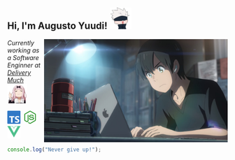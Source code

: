 <h2>
  Hi, I'm Augusto Yuudi!
  <img src="/.github/jujutsu-gojou.png" width="50">
</h2>

<img align='right' src="/.github/pc.jpeg" width="420">

<p>
  <em>
    Currently working as a Software Enginner at <a href="https://www.deliverymuch.com.br/">Delivery Much</a>
    <img src="/.github/chika.png" width="45">
  </em>
</p>

<!-- [![Linkedin: augustoyuudi](https://img.shields.io/badge/LinkedIn-%230A66C2?logo=linkedIn)](https://www.linkedin.com/in/augustoyuudi/) -->
<!-- [![GitHub augustoyuudi](https://img.shields.io/github/followers/augustoyuudi?style=social)](https://github.com/augustoyuudi) -->


<img src="/.github/typescript.svg" width="30">&ensp;<img src="/.github/nodedotjs.svg" width="30">&ensp;<img src="/.github/vuedotjs.svg" width="30">

```javascript
console.log("Never give up!");
```

<!--
**augustoyuudi/augustoyuudi** is a ✨ _special_ ✨ repository because its `README.md` (this file) appears on your GitHub profile.

Here are some ideas to get you started:

- 🔭 I’m currently working on ...
- 🌱 I’m currently learning ...
- 👯 I’m looking to collaborate on ...
- 🤔 I’m looking for help with ...
- 💬 Ask me about ...
- 📫 How to reach me: ...
- 😄 Pronouns: ...
- ⚡ Fun fact: ...
-->
